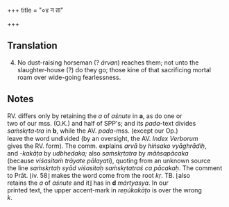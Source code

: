 +++
title = "०४ न ता"

+++
## Translation
4. No dust-raising horseman (? *árvan*) reaches them; not unto the  
slaughter-house (?) do they go; those kine of that sacrificing mortal  
roam over wide-going fearlessness.

## Notes
RV. differs only by retaining the *a* of *aśnute* in **a**, as do one or  
two of our mss. (O.K.) and half of SPP's; and its *pada*-text divides  
*saṁskṛta॰tra* in **b**, while the AV. *pada*-mss. (except our Op.)  
leave the word undivided (by an oversight, the AV. *Index Verborum*  
gives the RV. form). The comm. explains *arvā* by *hiṅsako vyāghrādiḥ*,  
and *-kakāṭa* by *udbhedaka;* also *saṁskṛtatra* by *māṅsapācaka*  
(because *viśasitaṁ trāyate pālayati*), quoting from an unknown source  
the line *saṁskṛtaḥ syād viśasitaḥ saṁskṛtatraś ca pācakaḥ*. The comment  
to Prāt. ⌊iv. 58⌋ makes the word come from the root *kṛ*. TB. ⌊also  
retains the *a* of *aśnute* and it⌋ has in **d** *mártyasya*. In our  
printed text, the upper accent-mark in *reṇúkakāṭo* is over the wrong  
*k*.

